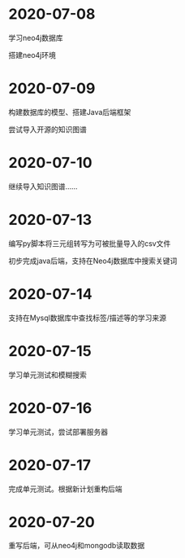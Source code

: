 # 2020-07-08

学习neo4j数据库

搭建neo4j环境

# 2020-07-09

构建数据库的模型、搭建Java后端框架

尝试导入开源的知识图谱

# 2020-07-10

继续导入知识图谱……

# 2020-07-13

编写py脚本将三元组转写为可被批量导入的csv文件

初步完成java后端，支持在Neo4j数据库中搜索关键词

# 2020-07-14

支持在Mysql数据库中查找标签/描述等的学习来源

# 2020-07-15

学习单元测试和模糊搜索

# 2020-07-16

学习单元测试，尝试部署服务器

# 2020-07-17

完成单元测试。根据新计划重构后端

# 2020-07-20

重写后端，可从neo4j和mongodb读取数据